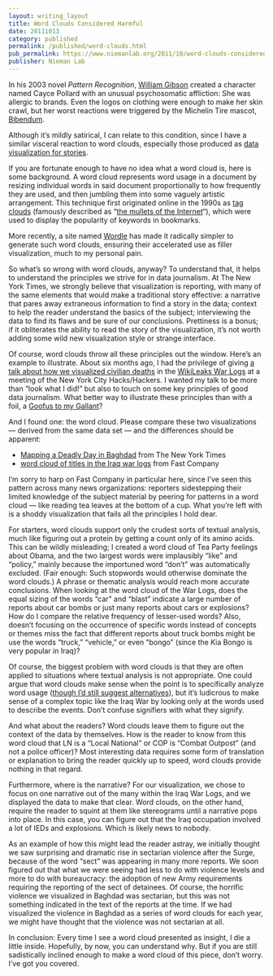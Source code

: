 ```yaml
---
layout: writing_layout
title: Word Clouds Considered Harmful
date: 20111013
category: published
permalink: /published/word-clouds.html
pub_permalink: https://www.niemanlab.org/2011/10/word-clouds-considered-harmful/
publisher: Nieman Lab
---
```

In his 2003 novel _Pattern Recognition_, [William Gibson](http://www.williamgibsonbooks.com/) created a character named Cayce Pollard with an unusual psychosomatic affliction: She was allergic to brands. Even the logos on clothing were enough to make her skin crawl, but her worst reactions were triggered by the Michelin Tire mascot, [Bibendum](http://en.wikipedia.org/wiki/Michelin_Man).

Although it’s mildly satirical, I can relate to this condition, since I have a similar visceral reaction to word clouds, especially those produced as [data visualization for stories](http://www.poynter.org/latest-news/top-stories/141184/mix-and-%20match-which-debt-crisis-stories-came-from-which-news-websites/).

If you are fortunate enough to have no idea what a word cloud is, here is some background. A word cloud represents word usage in a document by resizing individual words in said document proportionally to how frequently they are used, and then jumbling them into some vaguely artistic arrangement. This technique first originated online in the 1990s as [tag clouds](http://en.wikipedia.org/wiki/Tag_cloud) (famously described as “[the mullets of the Internet](http://www.zeldman.com/daily/0405d.shtml)“), which were used to display the popularity of keywords in bookmarks.

More recently, a site named [Wordle](http://wordle.net/) has made it radically simpler to generate such word clouds, ensuring their accelerated use as filler visualization, much to my personal pain.

So what’s so wrong with word clouds, anyway? To understand that, it helps to understand the principles we strive for in data journalism. At The New York Times, we strongly believe that visualization is reporting, with many of the same elements that would make a traditional story effective: a narrative that pares away extraneous information to find a story in the data; context to help the reader understand the basics of the subject; interviewing the data to find its flaws and be sure of our conclusions. Prettiness is a bonus; if it obliterates the ability to read the story of the visualization, it’s not worth adding some wild new visualization style or strange interface.

Of course, word clouds throw all these principles out the window. Here’s an example to illustrate. About six months ago, I had the privilege of giving [a talk about how we visualized civilian deaths](http://nimblecode.com/2011/03/11/working-with-wikileaks/) in the [WikiLeaks War Logs](http://www.nytimes.com/interactive/world/war-logs.html) at a meeting of the New York City Hacks/Hackers. I wanted my talk to be more than “look what I did!” but also to touch on some key principles of good data journalism. What better way to illustrate these principles than with a foil, a [Goofus to my Gallant](http://en.wikipedia.org/wiki/Highlights_for_Children#Goofus_.%2026_Gallant)?

And I found one: the word cloud. Please compare these two visualizations — derived from the same data set — and the differences should be apparent:

- [Mapping a Deadly Day in Baghdad](http://www.nytimes.com/interactive/2010/10/24/world/1024-surge-graphic.html) from The New York Times
- [word cloud of titles in the Iraq war logs](http://images.fastcompany.com/upload/iran-wiki.jpg) from Fast Company

I’m sorry to harp on Fast Company in particular here, since I’ve seen this pattern across many news organizations: reporters sidestepping their limited knowledge of the subject material by peering for patterns in a word cloud — like reading tea leaves at the bottom of a cup. What you’re left with is a shoddy visualization that fails all the principles I hold dear.

For starters, word clouds support only the crudest sorts of textual analysis, much like figuring out a protein by getting a count only of its amino acids. This can be wildly misleading; I created a word cloud of Tea Party feelings about Obama, and the two largest words were implausibly “like” and “policy,” mainly because the importuned word “don’t” was automatically excluded. (Fair enough: Such stopwords would otherwise dominate the word clouds.) A phrase or thematic analysis would reach more accurate conclusions. When looking at the word cloud of the War Logs, does the equal sizing of the words “car” and “blast” indicate a large number of reports about car bombs or just many reports about cars or explosions? How do I compare the relative frequency of lesser-used words? Also, doesn’t focusing on the occurrence of specific words instead of concepts or themes miss the fact that different reports about truck bombs might be use the words “truck,” “vehicle,” or even “bongo” (since the Kia Bongo is very popular in Iraq)?

Of course, the biggest problem with word clouds is that they are often applied to situations where textual analysis is not appropriate. One could argue that word clouds make sense when the point is to specifically analyze word usage ([though I’d still suggest alternatives](http://www.nytimes.com/interactive/2011/06/10/education/commencement-speeches-graphic.html)), but it’s ludicrous to make sense of a complex topic like the Iraq War by looking only at the words used to describe the events. Don’t confuse signifiers with what they signify.

And what about the readers? Word clouds leave them to figure out the context of the data by themselves. How is the reader to know from this word cloud that LN is a “Local National” or COP is “Combat Outpost” (and not a police officer)? Most interesting data requires some form of translation or explanation to bring the reader quickly up to speed, word clouds provide nothing in that regard.

Furthermore, where is the narrative? For our visualization, we chose to focus on one narrative out of the many within the Iraq War Logs, and we displayed the data to make that clear. Word clouds, on the other hand, require the reader to squint at them like stereograms until a narrative pops into place. In this case, you can figure out that the Iraq occupation involved a lot of IEDs and explosions. Which is likely news to nobody.

As an example of how this might lead the reader astray, we initially thought we saw surprising and dramatic rise in sectarian violence after the Surge, because of the word “sect” was appearing in many more reports. We soon figured out that what we were seeing had less to do with violence levels and more to do with bureaucracy: the adoption of new Army requirements requiring the reporting of the sect of detainees. Of course, the horrific violence we visualized in Baghdad was sectarian, but this was not something indicated in the text of the reports at the time. If we had visualized the violence in Baghdad as a series of word clouds for each year, we might have thought that the violence was not sectarian at all.

In conclusion: Every time I see a word cloud presented as insight, I die a little inside. Hopefully, by now, you can understand why. But if you are still sadistically inclined enough to make a word cloud of this piece, don’t worry. I’ve got you covered.